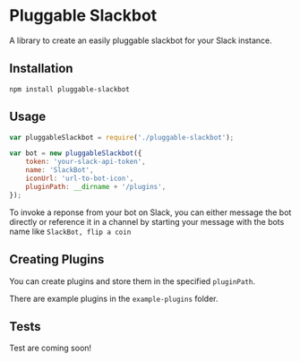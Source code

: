 Pluggable Slackbot
=========
A library to create an easily pluggable slackbot for your Slack instance.

## Installation
`npm install pluggable-slackbot`


## Usage
```js
var pluggableSlackbot = require('./pluggable-slackbot');

var bot = new pluggableSlackbot({
	token: 'your-slack-api-token',
	name: 'SlackBot',
	iconUrl: 'url-to-bot-icon',
	pluginPath: __dirname + '/plugins',
});
```

To invoke a reponse from your bot on Slack, you can either message the bot directly or reference it in a channel by starting your message with the bots name like `SlackBot, flip a coin`


## Creating Plugins
You can create plugins and store them in the specified `pluginPath`.

There are example plugins in the `example-plugins` folder.


## Tests
Test are coming soon!
